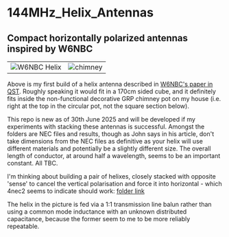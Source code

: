 # 144MHz_Helix_Antennas
## Compact horizontally polarized antennas inspired by W6NBC 

|    |    |
|---|---|
|![W6NBC Helix](https://github.com/user-attachments/assets/590b61c4-002f-4fd5-9dc4-4fa45d7e62c9) | ![chimney](https://github.com/user-attachments/assets/ef7cee62-7876-4a52-bae3-d5f5c36a9aed)|

Above is my first build of a helix antenna described in [W6NBC's paper in QST](https://w6nbc.com/articles/2011-06QST2mhelices.pdf). Roughly speaking it would fit in a 170cm sided cube, and it definitely fits inside the non-functional decorative GRP chimney pot on my house (i.e. right at the top in the circular pot, not the square section below).

This repo is new as of 30th June 2025 and will be developed if my experiments with stacking these antennas is successful. Amongst the folders are NEC files and results, though as John says in his article, don't take dimensions from the NEC files as definitive as your helix will use different materials and potentially be a slightly different size. The overall length of conductor, at around half a wavelength, seems to be an important constant. All TBC.

I'm thinking about building a pair of helixes, closely stacked with opposite 'sense' to cancel the vertical polarisation and force it into horizontal - which 4nec2 seems to indicate should work: [folder link](https://github.com/G1OJS/144MHz_Helix_Antennas/tree/main/2m%20Pair%20of%202turn%20Helices%201)

The helix in the picture is fed via a 1:1 transmission line balun rather than using a common mode inductance with an unknown distributed capacitance, because the former seem to me to be more reliably repeatable.
